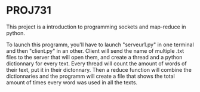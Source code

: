 # PROJ731
This project is a introduction to programming sockets and map-reduce in python.

To launch this programm, you'll have to launch "serveur1.py" in one terminal and then "client.py" in an other.
Client will send the name of multiple .txt files to the server that will open them, and create a thread and a python dictionnary for every text.
Every thread will count the amount of words of their text, put it in their dictonnary.
Then a reduce function will combine the dictionnaries and the programm will create a file that shows the total amount of times every word was used in all the texts.
